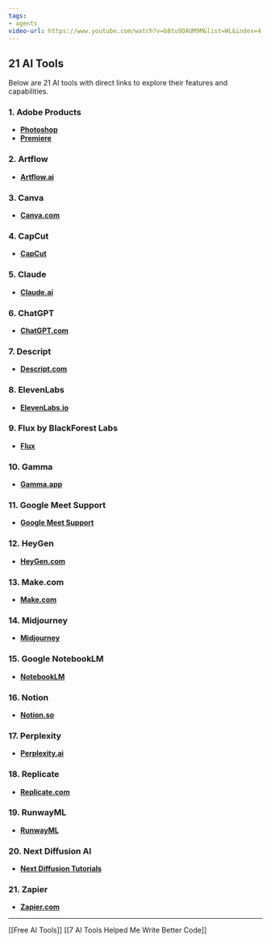 ```yaml
---
tags:
- agents
video-url: https://www.youtube.com/watch?v=b8tu9DAUM9M&list=WL&index=4
---
```

## **21 AI Tools**

Below are 21 AI tools with direct links to explore their features and capabilities.

### **1. Adobe Products**

- **[Photoshop](https://www.adobe.com/products/photoshop.html)**
- **[Premiere](https://www.adobe.com/products/premiere.html)**

### **2. Artflow**

- **[Artflow.ai](https://app.artflow.ai/)**

### **3. Canva**

- **[Canva.com](https://www.canva.com/)**

### **4. CapCut**

- **[CapCut](https://www.capcut.com/)**

### **5. Claude**

- **[Claude.ai](https://claude.ai/login)**

### **6. ChatGPT**

- **[ChatGPT.com](https://chatgpt.com/)**

### **7. Descript**

- **[Descript.com](https://www.descript.com/)**

### **8. ElevenLabs**

- **[ElevenLabs.io](https://elevenlabs.io/)**

### **9. Flux by BlackForest Labs**

- **[Flux](https://blackforestlabs.io/flux-1/)**

### **10. Gamma**

- **[Gamma.app](https://gamma.app/)**

### **11. Google Meet Support**

- **[Google Meet Support](https://support.google.com/meet/answer/14754931?hl=en)**

### **12. HeyGen**

- **[HeyGen.com](https://www.heygen.com/)**

### **13. Make.com**

- **[Make.com](https://www.make.com/en)**

### **14. Midjourney**

- **[Midjourney](https://www.midjourney.com/)**

### **15. Google NotebookLM**

- **[NotebookLM](https://notebooklm.google.com/)**

### **16. Notion**

- **[Notion.so](https://www.notion.so/)**

### **17. Perplexity**

- **[Perplexity.ai](https://www.perplexity.ai/)**

### **18. Replicate**

- **[Replicate.com](https://replicate.com/)**

### **19. RunwayML**

- **[RunwayML](https://runwayml.com/)**

### **20. Next Diffusion AI**

- **[Next Diffusion Tutorials](https://www.nextdiffusion.ai/tutorials/dreambooth-super-easy-ai-model-training-with-automatic-1111)**

### **21. Zapier**

- **[Zapier.com](https://zapier.com/)**

---

[[Free AI Tools]]  [[7 AI Tools Helped Me Write Better Code]]  